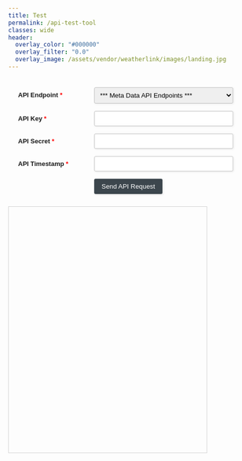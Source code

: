 ```yaml
---
title: Test
permalink: /api-test-tool
classes: wide
header:
  overlay_color: "#000000"
  overlay_filter: "0.0"
  overlay_image: /assets/vendor/weatherlink/images/landing.jpg
---
```


<style type="text/css">
.form-style-2{
	max-width: 600px;
	padding: 20px 12px 10px 20px;
	font: 13px Arial, Helvetica, sans-serif;
}
.form-style-2-heading{
	font-weight: bold;
	font-style: italic;
	border-bottom: 2px solid #ddd;
	margin-bottom: 20px;
	font-size: 15px;
	padding-bottom: 3px;
}
.form-style-2 label{
	display: block;
	margin: 0px 0px 15px 0px;
}
.form-style-2 label > span{
	width: 150px;
	font-weight: bold;
	float: left;
	padding-top: 8px;
	padding-right: 5px;
}
.form-style-2 span.required{
	color:red;
}
.form-style-2 input.input-field, .form-style-2 .select-field{
	width: 60%;	
}
.form-style-2 input.input-field, 
.form-style-2 .textarea-field, 
 .form-style-2 .select-field{
	box-sizing: border-box;
	-webkit-box-sizing: border-box;
	-moz-box-sizing: border-box;
	border: 1px solid #C2C2C2;
	box-shadow: 1px 1px 4px #EBEBEB;
	-moz-box-shadow: 1px 1px 4px #EBEBEB;
	-webkit-box-shadow: 1px 1px 4px #EBEBEB;
	border-radius: 3px;
	-webkit-border-radius: 3px;
	-moz-border-radius: 3px;
	padding: 7px;
	outline: none;
}
.form-style-2 .input-field:focus, 
.form-style-2 .textarea-field:focus,  
.form-style-2 .select-field:focus{
	/*
	border: 1px solid #0C0;
	*/
}
.form-style-2 .textarea-field{
	height:100px;
	width: 55%;
}
.form-style-2 input[type=submit],
.form-style-2 input[type=button]{
	border: none;
	padding: 8px 15px 8px 15px;
	background: #3c464d;
	color: #fff;
	box-shadow: 1px 1px 4px #DADADA;
	-moz-box-shadow: 1px 1px 4px #DADADA;
	-webkit-box-shadow: 1px 1px 4px #DADADA;
	border-radius: 3px;
	-webkit-border-radius: 3px;
	-moz-border-radius: 3px;
}
.form-style-2 input[type=submit]:hover,
.form-style-2 input[type=button]:hover{
	background: #EA7B00;
	color: #fff;
}

.form-style-2 div.params {
	display: none;
}
</style>

<style type="text/css" media="screen">
#api-response { 
	position: relative !important;
	border: 1px solid lightgray;
	height: 500px;
	width: 80%;
}
</style>

<div class="form-style-2">
<form action="" method="post">

<label for="api-endpoint">
<span>API Endpoint <span class="required">*</span></span>
<select id="api-endpoint" name="api-endpoint" class="select-field">
<option value="">*** Meta Data API Endpoints *** </option>
<option value="stations-all">/stations - Get All Stations</option>
<option value="stations-some">/stations/{station-ids} - Get Some Stations</option>
<option value="nodes-all">/nodes - Get All Nodes</option>
<option value="nodes-some">/nodes/{node-ids} - Get Some Nodes</option>
<option value="sensors-all">/sensors - Get All Sensors</option>
<option value="sensors-some">/sensors/{sensor-ids} - Get Some Sensors</option>
<option value="sensor-activity-all">/sensor-activity - Get Latest Activity For All Sensors</option>
<option value="sensor-activity-some">/sensor-activity/{sensor-ids} - Get Latest Activity For Some Sensors</option>
<option value="sensor-catalog">/sensor-catalog - Get The Sensor Catalog</option>
<option value="">*** Weather Data API Endpoints *** </option>
<option value="current">/current/{station-id} - Get Current Conditions Data</option>
<option value="historic">/historic/{station-id} - Get Historic Data</option>
</select>
</label>

<label for="api-key">
<span>API Key <span class="required">*</span></span>
<input id="api-key" type="text" class="input-field" name="api-key" value="" />
</label>

<label for="api-secret">
<span>API Secret <span class="required">*</span></span>
<input id="api-secret" type="text" class="input-field" name="api-secret" value="" />
</label>

<label for="api-timestamp">
<span>API Timestamp <span class="required">*</span></span>
<input id="api-timestamp" type="text" class="input-field" name="api-timestamp" value="" readonly/>
</label>

<div id="params-stations-all" class="params">
</div>

<div id="params-stations-some" class="params">
<label for="stations-some-station-ids">
<span>Station IDs <span class="required">*</span></span>
<input id="stations-some-station-ids" type="text" class="input-field" name="stations-some-station-ids" value="" placeholder="Comma-separated list of Station IDs" />
</label>
</div>

<div id="params-nodes-all" class="params">
</div>

<div id="params-nodes-some" class="params">
<label for="nodes-some-node-ids">
<span>Node IDs <span class="required">*</span></span>
<input id="nodes-some-node-ids" type="text" class="input-field" name="nodes-some-node-ids" value="" placeholder="Comma-separated list of Node IDs" />
</label>
</div>

<div id="params-sensors-all" class="params">
</div>

<div id="params-sensors-some" class="params">
<label for="sensors-some-sensor-ids">
<span>Sensor IDs <span class="required">*</span></span>
<input id="sensors-some-sensor-ids" type="text" class="input-field" name="sensors-some-sensor-ids" value="" placeholder="Comma-separated list of Sensor IDs" />
</label>
</div>

<div id="params-sensor-activity-all" class="params">
</div>

<div id="params-sensor-activity-some" class="params">
<label for="sensor-activity-some-sensor-ids">
<span>Sensor IDs <span class="required">*</span></span>
<input id="sensor-activity-some-sensor-ids" type="text" class="input-field" name="sensor-activity-some-sensor-ids" value="" placeholder="Comma-separated list of Sensor IDs" />
</label>
</div>

<div id="params-sensor-catalog" class="params">
</div>

<div id="params-current" class="params">
<label for="current-station-id">
<span>Station ID <span class="required">*</span></span>
<input id="current-station-id" type="text" class="input-field" name="current-station-id" value="" placeholder="Station ID" />
</label>
</div>

<div id="params-historic" class="params">
<label for="historic-station-id">
<span>Station ID <span class="required">*</span></span>
<input id="historic-station-id" type="text" class="input-field" name="historic-station-id" value="" placeholder="Station ID" />
</label>

<label for="historic-start-timestamp">
<span>Start Timestamp <span class="required">*</span></span>
<input id="historic-start-timestamp" type="text" class="input-field" name="historic-start-timestamp" value="" placeholder="Unix timestamp" />
</label>

<label for="historic-end-timestamp">
<span>End Timestamp <span class="required">*</span></span>
<input id="historic-end-timestamp" type="text" class="input-field" name="historic-end-timestamp" value="" placeholder="Unix timestamp" />
</label>
</div>

<label><span> </span><input id="send-api-request-button" type="button" value="Send API Request" /></label>
</form>

</div>

<div id="api-response"></div>

<script>
(function() {
  var nTimer = setInterval(function() {
    if (window.jQuery) {
      clearInterval(nTimer);
      var fileref = document.createElement('script');
      fileref.setAttribute("type","text/javascript");
      fileref.setAttribute("src", "/v2-api/assets/vendor/weatherlink/js/api-test-tool.js");
      document.getElementsByTagName("head")[0].appendChild(fileref);
    }
  }, 100);
})();
</script>
<script src="https://cdn.jsdelivr.net/npm/node-forge@0.8.5/dist/forge.min.js"></script>
<script src="https://cdn.jsdelivr.net/npm/ace-builds@1.4.5/src-min/ace.js"></script>
<script src="https://cdn.jsdelivr.net/npm/ace-builds@1.4.5/src-min/ext-beautify.js"></script>
